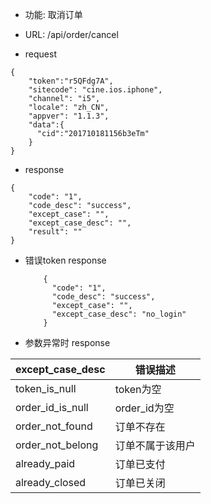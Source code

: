 * 功能: 取消订单

* URL: /api/order/cancel

* request
```
{
    "token":"r5QFdg7A",
    "sitecode": "cine.ios.iphone",
    "channel": "i5", 
    "locale": "zh_CN",
    "appver": "1.1.3",
    "data":{  
      "cid":"201710181156b3eTm"
    }
}
```

* response
```
{
    "code": "1",
    "code_desc": "success",
    "except_case": "",
    "except_case_desc": "",
    "result": ""
}
```
          
  - 错误token response
    ```
        {
          "code": "1",
          "code_desc": "success",
          "except_case": "",
          "except_case_desc": "no_login"
        }
    ```
  - 参数异常时 response
  
 except_case_desc|错误描述
 -|-
 token_is_null|token为空
 order_id_is_null|order_id为空 
 order_not_found|订单不存在
 order_not_belong|订单不属于该用户
 already_paid|订单已支付
 already_closed|订单已关闭
